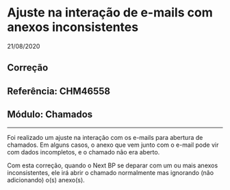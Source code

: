 # Ajuste na interação de e-mails com anexos inconsistentes
21/08/2020
## Correção
## Referência: CHM46558
## Módulo: Chamados
***

Foi realizado um ajuste na interação com os e-mails para abertura de chamados. Em alguns casos, o anexo que vem junto com o e-mail pode vir com dados incompletos, e o chamado não era aberto.

Com esta correção, quando o Next BP se deparar com um ou mais anexos inconsistentes, ele irá abrir o chamado normalmente mas ignorando (não adicionando) o(s) anexo(s).
